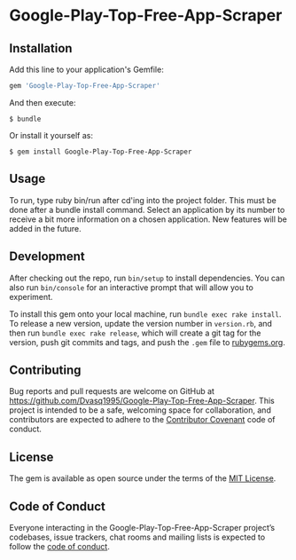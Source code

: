 # Google-Play-Top-Free-App-Scraper

## Installation

Add this line to your application's Gemfile:

```ruby
gem 'Google-Play-Top-Free-App-Scraper'
```

And then execute:

    $ bundle

Or install it yourself as:

    $ gem install Google-Play-Top-Free-App-Scraper

## Usage

To run, type ruby bin/run after cd'ing into the project folder. This must be done after a bundle install command. Select an application by its number to receive a bit more information on a chosen application. New features will be added in the future.

## Development

After checking out the repo, run `bin/setup` to install dependencies. You can also run `bin/console` for an interactive prompt that will allow you to experiment.

To install this gem onto your local machine, run `bundle exec rake install`. To release a new version, update the version number in `version.rb`, and then run `bundle exec rake release`, which will create a git tag for the version, push git commits and tags, and push the `.gem` file to [rubygems.org](https://rubygems.org).

## Contributing

Bug reports and pull requests are welcome on GitHub at https://github.com/Dvasq1995/Google-Play-Top-Free-App-Scraper. This project is intended to be a safe, welcoming space for collaboration, and contributors are expected to adhere to the [Contributor Covenant](http://contributor-covenant.org) code of conduct.

## License

The gem is available as open source under the terms of the [MIT License](https://opensource.org/licenses/MIT).

## Code of Conduct

Everyone interacting in the Google-Play-Top-Free-App-Scraper project’s codebases, issue trackers, chat rooms and mailing lists is expected to follow the [code of conduct](https://github.com/Dvasq1995/Google-Play-Top-Free-App-Scraper/blob/master/CODE_OF_CONDUCT.md).
